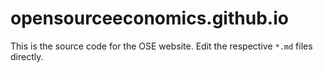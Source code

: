 # opensourceeconomics.github.io

This is the source code for the OSE website. Edit the respective `*.md` files directly.
